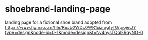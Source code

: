 # shoebrand-landing-page
landing page for a fictional shoe brand adopted from  https://www.figma.com/file/ReJbOWDc0WR1uizrsgfyfQ/project?type=design&node-id=0-1&mode=design&t=Nv4nysTQqIBRqyNO-0
